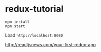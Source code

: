 # redux-tutorial

```
npm install
npm start
```

Load `http://localhost:8080`

http://reactjsnews.com/your-first-redux-app
